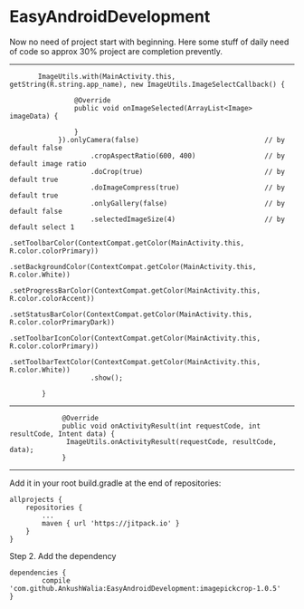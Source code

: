 # EasyAndroidDevelopment
Now no need of project start with beginning. Here some stuff of daily need of code so approx 30% project are completion prevently. 

---------------------------------------------------------------------------------------------------------------------------
 
           ImageUtils.with(MainActivity.this, getString(R.string.app_name), new ImageUtils.ImageSelectCallback() {

                    @Override
                    public void onImageSelected(ArrayList<Image> imageData) {
                        
                    }
                }).onlyCamera(false)                               // by default false
                        .cropAspectRatio(600, 400)                 // by default image ratio
                        .doCrop(true)                              // by default true
                        .doImageCompress(true)                     // by default true
                        .onlyGallery(false)                        // by default false
                        .selectedImageSize(4)                      // by default select 1
                        .setToolbarColor(ContextCompat.getColor(MainActivity.this, R.color.colorPrimary))
                        .setBackgroundColor(ContextCompat.getColor(MainActivity.this, R.color.White))
                        .setProgressBarColor(ContextCompat.getColor(MainActivity.this, R.color.colorAccent))
                        .setStatusBarColor(ContextCompat.getColor(MainActivity.this, R.color.colorPrimaryDark))
                        .setToolbarIconColor(ContextCompat.getColor(MainActivity.this, R.color.colorPrimary))
                        .setToolbarTextColor(ContextCompat.getColor(MainActivity.this, R.color.White))
                        .show();

            }

        


----------------------------------------------------------------------------------------------------------------------------



                 @Override
                 public void onActivityResult(int requestCode, int resultCode, Intent data) {
                  ImageUtils.onActivityResult(requestCode, resultCode, data);
                 }



----------------------------------------------------------------------------------------------------------------------------




Add it in your root build.gradle at the end of repositories:

	allprojects {
		repositories {
			...
			maven { url 'https://jitpack.io' }
		}
	}


Step 2. Add the dependency

	dependencies {
	        compile 'com.github.AnkushWalia:EasyAndroidDevelopment:imagepickcrop-1.0.5'
	}


